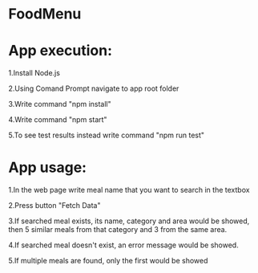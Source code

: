 # FoodMenu

# App execution:

1.Install Node.js

2.Using Comand Prompt navigate to app root folder

3.Write command "npm install"

4.Write command "npm start"

5.To see test results instead write command "npm run test"

# App usage:

1.In the web page write meal name that you want to search in the textbox

2.Press button "Fetch Data"

3.If searched meal exists, its name, category and area would be showed, then 5 similar meals from that category and 3 from the same area.

4.If searched meal doesn't exist, an error message would be showed.

5.If multiple meals are found, only the first would be showed
